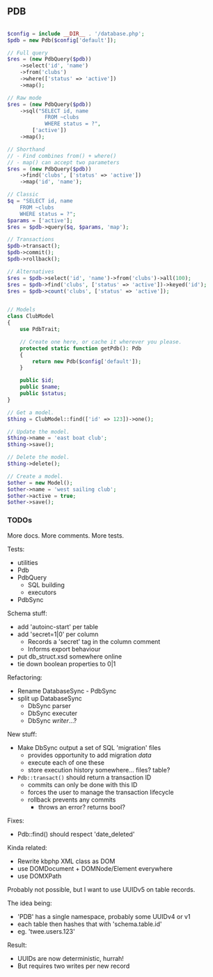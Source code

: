 
## PDB


```php

$config = include __DIR__ . '/database.php';
$pdb = new Pdb($config['default']);

// Full query
$res = (new PdbQuery($pdb))
    ->select('id', 'name')
    ->from('clubs')
    ->where(['status' => 'active'])
    ->map();

// Raw mode
$res = (new PdbQuery($pdb))
    ->sql("SELECT id, name
            FROM ~clubs
            WHERE status = ?",
        ['active'])
    ->map();

// Shorthand
// - Find combines from() + where()
// - map() can accept two parameters
$res = (new PdbQuery($pdb))
    ->find('clubs', ['status' => 'active'])
    ->map('id', 'name');

// Classic
$q = "SELECT id, name
    FROM ~clubs
    WHERE status = ?";
$params = ['active'];
$res = $pdb->query($q, $params, 'map');

// Transactions
$pdb->transact();
$pdb->commit();
$pdb->rollback();

// Alternatives
$res = $pdb->select('id', 'name')->from('clubs')->all(100);
$res = $pdb->find('clubs', ['status' => 'active'])->keyed('id');
$res = $pdb->count('clubs', ['status' => 'active']);


// Models
class ClubModel
{
    use PdbTrait;

    // Create one here, or cache it wherever you please.
    protected static function getPdb(): Pdb
    {
        return new Pdb($config['default']);
    }

    public $id;
    public $name;
    public $status;
}

// Get a model.
$thing = ClubModel::find(['id' => 123])->one();

// Update the model.
$thing->name = 'east boat club';
$thing->save();

// Delete the model.
$thing->delete();

// Create a model.
$other = new Model();
$other->name = 'west sailing club';
$other->active = true;
$other->save();

```


### TODOs

More docs. More comments. More tests.

Tests:
- utilities
- Pdb
- PdbQuery
  - SQL building
  - executors
- PdbSync

Schema stuff:
- add 'autoinc-start' per table
- add 'secret=1|0' per column
  - Records a 'secret' tag in the column comment
  - Informs export behaviour
- put db_struct.xsd somewhere online
- tie down boolean properties to 0|1

Refactoring:
- Rename DatabaseSync - PdbSync
- split up DatabaseSync
  - DbSync parser
  - DbSync executer
  - DbSync _writer_...?

New stuff:
- Make DbSync output a set of SQL 'migration' files
  - provides opportunity to add migration _data_
  - execute each of one these
  - store execution history somewhere... files? table?
- `Pdb::transact()` should return a transaction ID
  - commits can only be done with this ID
  - forces the user to manage the transaction lifecycle
  - rollback prevents any commits
    - throws an error? returns bool?

Fixes:
- Pdb::find() should respect 'date_deleted'

Kinda related:
- Rewrite kbphp XML class as DOM
- use DOMDocument + DOMNode/Element everywhere
- use DOMXPath

Probably not possible, but I want to use UUIDv5 on table records.

The idea being:
- 'PDB' has a single namespace, probably some UUIDv4 or v1
- each table then hashes that with 'schema.table.id'
- eg. 'twee.users.123'

Result:
- UUIDs are now deterministic, hurrah!
- But requires two writes per new record

